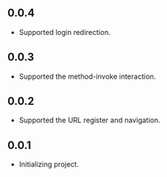 ## 0.0.4

*  Supported login redirection.

## 0.0.3

* Supported the method-invoke interaction.

## 0.0.2

* Supported the URL register and navigation.

## 0.0.1

* Initializing project.
